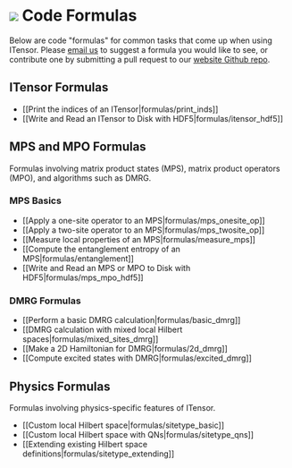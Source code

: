 # <img src="docs/VERSION/formulas/icon.png" class="largeicon">  Code Formulas

Below are code "formulas" for common tasks that come up when using ITensor. 
Please <a href="/about.html">email us</a> to suggest a formula you would
like to see, or contribute one by submitting a pull request to our
<a href="https://github.com/ITensor/website" target="_blank">website Github repo</a>.

## ITensor Formulas

* [[Print the indices of an ITensor|formulas/print_inds]]
* [[Write and Read an ITensor to Disk with HDF5|formulas/itensor_hdf5]]

## MPS and MPO Formulas
Formulas involving matrix product states (MPS), matrix product operators (MPO),
and algorithms such as DMRG.

### MPS Basics

- [[Apply a one-site operator to an MPS|formulas/mps_onesite_op]]
- [[Apply a two-site operator to an MPS|formulas/mps_twosite_op]]
- [[Measure local properties of an MPS|formulas/measure_mps]]
- [[Compute the entanglement entropy of an MPS|formulas/entanglement]]
- [[Write and Read an MPS or MPO to Disk with HDF5|formulas/mps_mpo_hdf5]]

### DMRG Formulas 
- [[Perform a basic DMRG calculation|formulas/basic_dmrg]]
- [[DMRG calculation with mixed local Hilbert spaces|formulas/mixed_sites_dmrg]]
- [[Make a 2D Hamiltonian for DMRG|formulas/2d_dmrg]]
- [[Compute excited states with DMRG|formulas/excited_dmrg]]

## Physics Formulas
Formulas involving physics-specific features of ITensor.

* [[Custom local Hilbert space|formulas/sitetype_basic]]
* [[Custom local Hilbert space with QNs|formulas/sitetype_qns]]
* [[Extending existing Hilbert space definitions|formulas/sitetype_extending]]

<!-- Formulas to add:
* Excited-state DMRG
* Getting the blocks of an QNITensor
...
-->
